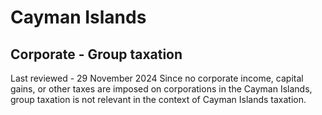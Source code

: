 # Cayman Islands
## Corporate - Group taxation
Last reviewed - 29 November 2024
Since no corporate income, capital gains, or other taxes are imposed on corporations in the Cayman Islands, group taxation is not relevant in the context of Cayman Islands taxation.
